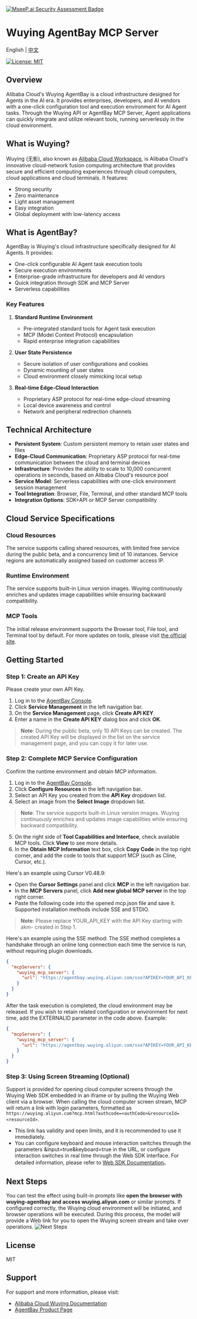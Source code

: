 [![MseeP.ai Security Assessment Badge](https://mseep.net/pr/michael98671-agentbay-badge.png)](https://mseep.ai/app/michael98671-agentbay)

# Wuying AgentBay MCP Server

English | [中文](README_zh.md) 

[![License: MIT](https://img.shields.io/badge/License-MIT-yellow.svg)](https://opensource.org/licenses/MIT)

## Overview

Alibaba Cloud's Wuying AgentBay is a cloud infrastructure designed for Agents in the AI era. It provides enterprises, developers, and AI vendors with a one-click configuration tool and execution environment for AI Agent tasks. Through the Wuying API or AgentBay MCP Server, Agent applications can quickly integrate and utilize relevant tools, running serverlessly in the cloud environment.

## What is Wuying?

Wuying (无影), also known as [Alibaba Cloud Workspace](https://www.alibabacloud.com/en/product/alibaba-cloud-workspace?_p_lc=1),  is Alibaba Cloud's innovative cloud-network fusion computing architecture that provides secure and efficient computing experiences through cloud computers, cloud applications and cloud terminals. It features:

- Strong security
- Zero maintenance
- Light asset management
- Easy integration
- Global deployment with low-latency access

## What is AgentBay?

AgentBay is Wuying's cloud infrastructure specifically designed for AI Agents. It provides:

- One-click configurable AI Agent task execution tools
- Secure execution environments
- Enterprise-grade infrastructure for developers and AI vendors
- Quick integration through SDK and MCP Server
- Serverless capabilities

### Key Features

1. **Standard Runtime Environment**
   - Pre-integrated standard tools for Agent task execution
   - MCP (Model Context Protocol) encapsulation
   - Rapid enterprise integration capabilities

2. **User State Persistence**
   - Secure isolation of user configurations and cookies
   - Dynamic mounting of user states
   - Cloud environment closely mimicking local setup

3. **Real-time Edge-Cloud Interaction**
   - Proprietary ASP protocol for real-time edge-cloud streaming
   - Local device awareness and control
   - Network and peripheral redirection channels

## Technical Architecture

- **Persistent System**: Custom persistent memory to retain user states and files
- **Edge-Cloud Communication**: Proprietary ASP protocol for real-time communication between the cloud and terminal devices
- **Infrastructure**: Provides the ability to scale to 10,000 concurrent operations in seconds, based on Alibaba Cloud's resource pool
- **Service Model**: Serverless capabilities with one-click environment session management
- **Tool Integration**: Browser, File, Terminal, and other standard MCP tools
- **Integration Options**: SDK+API or MCP Server compatibility

## Cloud Service Specifications

### Cloud Resources

The service supports calling shared resources, with limited free service during the public beta, and a concurrency limit of 10 instances. Service regions are automatically assigned based on customer access IP.

### Runtime Environment

The service supports built-in Linux version images. Wuying continuously enriches and updates image capabilities while ensuring backward compatibility.

### MCP Tools

The initial release environment supports the Browser tool, File tool, and Terminal tool by default. For more updates on tools, please visit [the official site](https://agentbay.console.aliyun.com/service-management).

## Getting Started

### Step 1: Create an API Key

Please create your own API Key.

1. Log in to the [AgentBay Console](https://agentbay.console.aliyun.com/service-management).
2. Click **Service Management** in the left navigation bar.
3. On the **Service Management** page, click **Create API KEY**.
4. Enter a name in the **Create API KEY** dialog box and click **OK**.

> **Note**: During the public beta, only 10 API Keys can be created. The created API Key will be displayed in the list on the service management page, and you can copy it for later use.

### Step 2: Complete MCP Service Configuration

Confirm the runtime environment and obtain MCP information.

1. Log in to the [AgentBay Console](https://agentbay.console.aliyun.com/service-management).
2. Click **Configure Resources** in the left navigation bar.
3. Select an API Key you created from the **API Key** dropdown list.
4. Select an image from the **Select Image** dropdown list.

> **Note**: The service supports built-in Linux version images. Wuying continuously enriches and updates image capabilities while ensuring backward compatibility.

5. On the right side of **Tool Capabilities and Interface**, check available MCP tools. Click **View** to see more details.
6. In the **Obtain MCP Information** text box, click **Copy Code** in the top right corner, and add the code to tools that support MCP (such as Cline, Cursor, etc.).

Here's an example using Cursor V0.48.9:

- Open the **Cursor Settings** panel and click **MCP** in the left navigation bar.
- In the **MCP Servers** panel, click **Add new global MCP server** in the top right corner.
- Paste the following code into the opened mcp.json file and save it. Supported installation methods include SSE and STDIO.

> **Note**: Please replace YOUR_API_KEY with the API Key starting with akm- created in Step 1.

Here's an example using the SSE method:
The SSE method completes a handshake through an online long connection each time the service is run, without requiring plugin downloads.

```json
{
  "mcpServers": {
    "wuying_mcp_server": {
      "url": "https://agentbay.wuying.aliyun.com/sse?APIKEY=YOUR_API_KEY"
    }
  }
}
```
After the task execution is completed, the cloud environment may be released. If you wish to retain related configuration or environment for next time, add the EXTERNALID parameter in the code above. Example:

```json
{
  "mcpServers": {
    "wuying_mcp_server": {
      "url": "https://agentbay.wuying.aliyun.com/sse?APIKEY=YOUR_API_KEY&EXTERNALID=user001"
    }
  }
}
```

### Step 3: Using Screen Streaming (Optional)
Support is provided for opening cloud computer screens through the Wuying Web SDK embedded in an iframe or by pulling the Wuying Web client via a browser. When calling the cloud computer screen stream, MCP will return a link with login parameters, formatted as ```https://wuying.aliyun.com?mcp.html?authcode=<authCode>&resourceId=<resourceId>```.
- This link has validity and open limits, and it is recommended to use it immediately.
- You can configure keyboard and mouse interaction switches through the parameters &input=true&keyboard=true in the URL, or configure interaction switches in real time through the Web SDK interface. For detailed information, please refer to [Web SDK Documentation](https://wuying.aliyun.com/wuyingWebSdk/docs/category/intro)。

## Next Steps
You can test the effect using built-in prompts like **open the browser with wuying-agentbay and access wuying.aliyun.com** or similar prompts. If configured correctly, the Wuying cloud environment will be initiated, and browser operations will be executed. During this process, the model will provide a Web link for you to open the Wuying screen stream and take over operations.
![Next Steps](https://help-static-aliyun-doc.aliyuncs.com/assets/img/zh-CN/8045084471/p943842.png)


## License

MIT

## Support

For support and more information, please visit:
- [Alibaba Cloud Wuying Documentation](https://www.aliyun.com/product/ecs/wuying)
- [AgentBay Product Page](https://www.aliyun.com/activity/wuying/aiagent)



